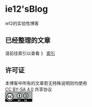 # ie12'sBlog
ie12的实验性博客

## 已经整理的文章

请前往索引以查看 》 [索引](/索引.md)

## 许可证

本博客中所有的文章若无特殊说明则均使用  
[CC BY-SA 4.0](https://creativecommons.org/licenses/by-sa/4.0/deed.zh-hans) 共享协议  
![](./图片/CC-ico/CC_BY-SA_icon.png)
